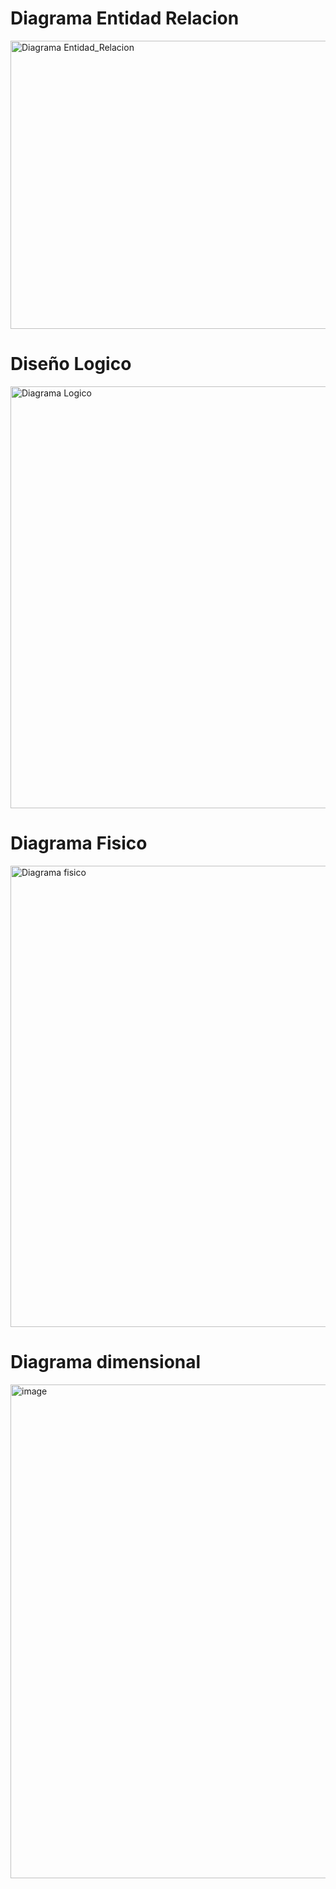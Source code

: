 # Diagrama Entidad Relacion
<img width="811" height="461" alt="Diagrama Entidad_Relacion" src="https://github.com/user-attachments/assets/d4e603d3-f918-4d70-9a1d-613aa4b6acc6" />

# Diseño Logico
<img width="761" height="675" alt="Diagrama Logico" src="https://github.com/user-attachments/assets/4b18dbe4-5859-4b7e-8b08-da02cc8c4756" />

# Diagrama Fisico
<img width="1256" height="738" alt="Diagrama fisico" src="https://github.com/user-attachments/assets/ecf644bc-7fae-495a-9f3e-fc3540fae24e" />

# Diagrama dimensional
<img width="1301" height="790" alt="image" src="https://github.com/user-attachments/assets/b899a628-cffa-4b56-bce6-e47a9d0e4535" />
